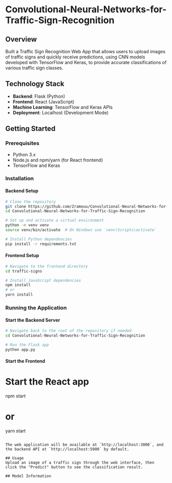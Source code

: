 # Convolutional-Neural-Networks-for-Traffic-Sign-Recognition

## Overview
Built a Traffic Sign Recognition Web App that allows users to upload images of traffic signs and quickly receive predictions, using CNN models developed with TensorFlow and Keras, to provide accurate classifications of various traffic sign classes.

## Technology Stack
- **Backend**: Flask (Python)
- **Frontend**: React (JavaScript)
- **Machine Learning**: TensorFlow and Keras APIs
- **Deployment**: Localhost (Development Mode)

## Getting Started

### Prerequisites
- Python 3.x
- Node.js and npm/yarn (for React frontend)
- TensorFlow and Keras

### Installation

#### Backend Setup
```bash
# Clone the repository
git clone https://github.com/Zramouu/Convolutional-Neural-Networks-for-Traffic-Sign-Recognition
cd Convolutional-Neural-Networks-for-Traffic-Sign-Recognition

# Set up and activate a virtual environment
python -m venv venv
source venv/bin/activate  # On Windows use `venv\Scripts\activate`

# Install Python dependencies
pip install -r requirements.txt
```

#### Frontend Setup
```bash
# Navigate to the frontend directory
cd traffic-signs

# Install JavaScript dependencies
npm install
# or
yarn install
```

### Running the Application

#### Start the Backend Server
```bash
# Navigate back to the root of the repository if needed
cd Convolutional-Neural-Networks-for-Traffic-Sign-Recognition

# Run the Flask app
python app.py
```

#### Start the Frontend

# Start the React app
npm start
# or
yarn start
```

The web application will be available at `http://localhost:3000`, and the backend API at `http://localhost:5000` by default.

## Usage
Upload an image of a traffic sign through the web interface, then click the "Predict" button to see the classification result.

## Model Information


